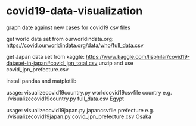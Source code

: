 # covid19-data-visualization
graph date against new cases for covid19 csv files

get world data set from ourworldindata.org: https://covid.ourworldindata.org/data/who/full_data.csv

get Japan data set from kaggle: https://www.kaggle.com/lisphilar/covid19-dataset-in-japan#covid_jpn_total.csv
unzip and use covid_jpn_prefecture.csv

install pandas and matplotlib

usage: visualizecovid19country.py worldcovid19csvfile country
e.g. ./visualizecovid19country.py full_data.csv Egypt

usage: visualizecovid19japan.py japancsvfile prefecture
e.g. ./visualizecovid19japan.py covid_jpn_prefecture.csv Osaka
